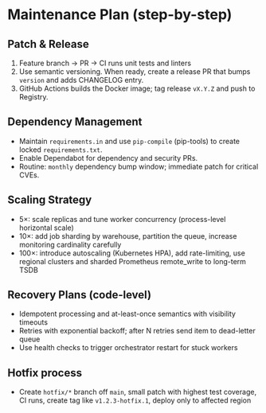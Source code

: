 # Maintenance Plan (step-by-step)

## Patch & Release
1. Feature branch → PR → CI runs unit tests and linters
2. Use semantic versioning. When ready, create a release PR that bumps `version` and adds CHANGELOG entry.
3. GitHub Actions builds the Docker image; tag release `vX.Y.Z` and push to Registry.

## Dependency Management
- Maintain `requirements.in` and use `pip-compile` (pip-tools) to create locked `requirements.txt`.
- Enable Dependabot for dependency and security PRs.
- Routine: `monthly` dependency bump window; immediate patch for critical CVEs.

## Scaling Strategy
- 5×: scale replicas and tune worker concurrency (process-level horizontal scale)
- 10×: add job sharding by warehouse, partition the queue, increase monitoring cardinality carefully
- 100×: introduce autoscaling (Kubernetes HPA), add rate-limiting, use regional clusters and sharded Prometheus remote_write to long-term TSDB

## Recovery Plans (code-level)
- Idempotent processing and at-least-once semantics with visibility timeouts
- Retries with exponential backoff; after N retries send item to dead-letter queue
- Use health checks to trigger orchestrator restart for stuck workers

## Hotfix process
- Create `hotfix/*` branch off `main`, small patch with highest test coverage, CI runs, create tag like `v1.2.3-hotfix.1`, deploy only to affected region
